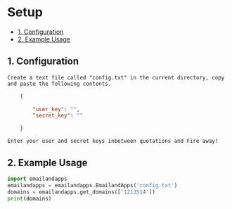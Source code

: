# Setup
- [1. Configuration](#1-configuration)
- [2. Example Usage](#2-example-usage)

## 1. Configuration

    Create a text file called "config.txt" in the current directory, copy and paste the following contents.

```json
    {
 
        "user_key": "",
        "secret_key": ""

    }
```
    Enter your user and secret keys inbetween quotations and Fire away!

## 2. Example Usage

```python
import emailandapps
emailandapps = emailandapps.EmailandApps('config.txt')
domains = emailandapps.get_domains(['1213514'])
print(domains)
```